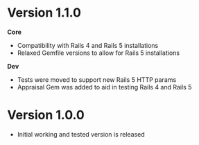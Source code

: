 # Version 1.1.0

**Core**
+ Compatibility with Rails 4 and Rails 5 installations
+ Relaxed Gemfile versions to allow for Rails 5 installations

**Dev**
+ Tests were moved to support new Rails 5 HTTP params
+ Appraisal Gem was added to aid in testing Rails 4 and Rails 5

# Version 1.0.0

+ Initial working and tested version is released
